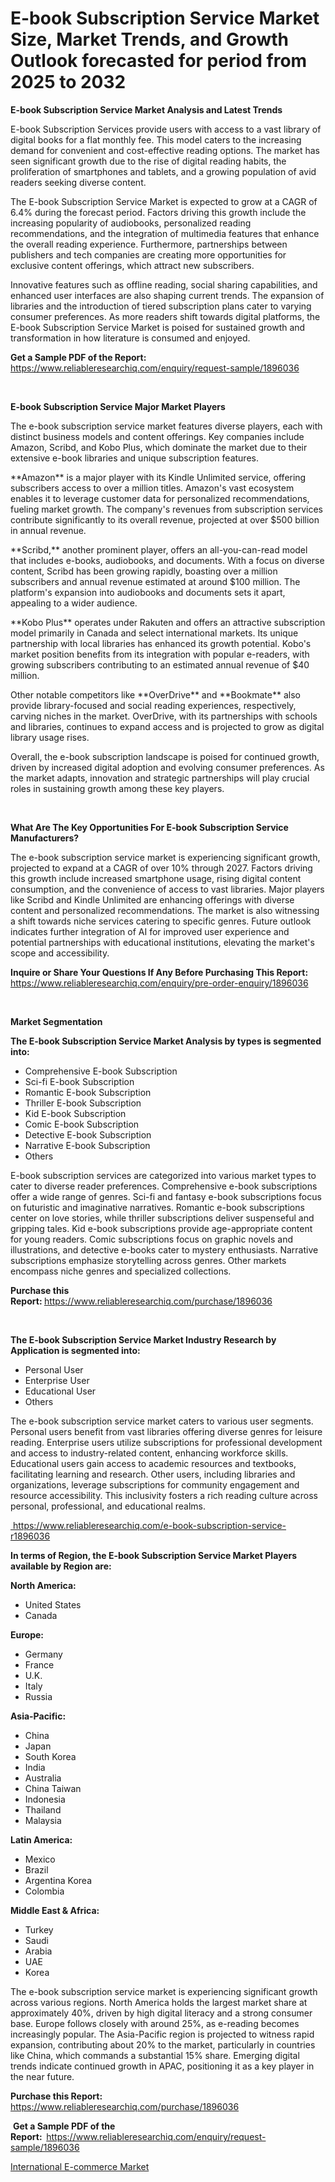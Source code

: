 <p><h1>E-book Subscription Service Market Size, Market Trends, and Growth Outlook forecasted for period from 2025 to 2032</h1></p><p><strong>E-book Subscription Service Market Analysis and Latest Trends</strong></p>
<p><p>E-book Subscription Services provide users with access to a vast library of digital books for a flat monthly fee. This model caters to the increasing demand for convenient and cost-effective reading options. The market has seen significant growth due to the rise of digital reading habits, the proliferation of smartphones and tablets, and a growing population of avid readers seeking diverse content. </p><p>The E-book Subscription Service Market is expected to grow at a CAGR of 6.4% during the forecast period. Factors driving this growth include the increasing popularity of audiobooks, personalized reading recommendations, and the integration of multimedia features that enhance the overall reading experience. Furthermore, partnerships between publishers and tech companies are creating more opportunities for exclusive content offerings, which attract new subscribers. </p><p>Innovative features such as offline reading, social sharing capabilities, and enhanced user interfaces are also shaping current trends. The expansion of libraries and the introduction of tiered subscription plans cater to varying consumer preferences. As more readers shift towards digital platforms, the E-book Subscription Service Market is poised for sustained growth and transformation in how literature is consumed and enjoyed.</p></p>
<p><strong>Get a Sample PDF of the Report:&nbsp;</strong> <a href="https://www.reliableresearchiq.com/enquiry/request-sample/1896036?utm_campaign=3370&utm_medium=2&utm_source=Github&utm_content=ia&utm_term=28032025&utm_id=e-book-subscription-service">https://www.reliableresearchiq.com/enquiry/request-sample/1896036</a></p>
<p>&nbsp;</p>
<p><strong>E-book Subscription Service Major Market Players</strong></p>
<p><p>The e-book subscription service market features diverse players, each with distinct business models and content offerings. Key companies include Amazon, Scribd, and Kobo Plus, which dominate the market due to their extensive e-book libraries and unique subscription features.</p><p>**Amazon** is a major player with its Kindle Unlimited service, offering subscribers access to over a million titles. Amazon's vast ecosystem enables it to leverage customer data for personalized recommendations, fueling market growth. The company's revenues from subscription services contribute significantly to its overall revenue, projected at over $500 billion in annual revenue.</p><p>**Scribd,** another prominent player, offers an all-you-can-read model that includes e-books, audiobooks, and documents. With a focus on diverse content, Scribd has been growing rapidly, boasting over a million subscribers and annual revenue estimated at around $100 million. The platform's expansion into audiobooks and documents sets it apart, appealing to a wider audience.</p><p>**Kobo Plus** operates under Rakuten and offers an attractive subscription model primarily in Canada and select international markets. Its unique partnership with local libraries has enhanced its growth potential. Kobo's market position benefits from its integration with popular e-readers, with growing subscribers contributing to an estimated annual revenue of $40 million.</p><p>Other notable competitors like **OverDrive** and **Bookmate** also provide library-focused and social reading experiences, respectively, carving niches in the market. OverDrive, with its partnerships with schools and libraries, continues to expand access and is projected to grow as digital library usage rises.</p><p>Overall, the e-book subscription landscape is poised for continued growth, driven by increased digital adoption and evolving consumer preferences. As the market adapts, innovation and strategic partnerships will play crucial roles in sustaining growth among these key players.</p></p>
<p>&nbsp;</p>
<p><strong>What Are The Key Opportunities For E-book Subscription Service Manufacturers?</strong></p>
<p><p>The e-book subscription service market is experiencing significant growth, projected to expand at a CAGR of over 10% through 2027. Factors driving this growth include increased smartphone usage, rising digital content consumption, and the convenience of access to vast libraries. Major players like Scribd and Kindle Unlimited are enhancing offerings with diverse content and personalized recommendations. The market is also witnessing a shift towards niche services catering to specific genres. Future outlook indicates further integration of AI for improved user experience and potential partnerships with educational institutions, elevating the market's scope and accessibility.</p></p>
<p><strong>Inquire or Share Your Questions If Any Before Purchasing This Report:</strong> <a href="https://www.reliableresearchiq.com/enquiry/pre-order-enquiry/1896036?utm_campaign=3370&utm_medium=2&utm_source=Github&utm_content=ia&utm_term=28032025&utm_id=e-book-subscription-service">https://www.reliableresearchiq.com/enquiry/pre-order-enquiry/1896036</a></p>
<p>&nbsp;</p>
<p><strong>Market Segmentation</strong></p>
<p><strong>The E-book Subscription Service Market Analysis by types is segmented into:</strong></p>
<p><ul><li>Comprehensive E-book Subscription</li><li>Sci-fi E-book Subscription</li><li>Romantic E-book Subscription</li><li>Thriller E-book Subscription</li><li>Kid E-book Subscription</li><li>Comic E-book Subscription</li><li>Detective E-book Subscription</li><li>Narrative E-book Subscription</li><li>Others</li></ul></p>
<p><p>E-book subscription services are categorized into various market types to cater to diverse reader preferences. Comprehensive e-book subscriptions offer a wide range of genres. Sci-fi and fantasy e-book subscriptions focus on futuristic and imaginative narratives. Romantic e-book subscriptions center on love stories, while thriller subscriptions deliver suspenseful and gripping tales. Kid e-book subscriptions provide age-appropriate content for young readers. Comic subscriptions focus on graphic novels and illustrations, and detective e-books cater to mystery enthusiasts. Narrative subscriptions emphasize storytelling across genres. Other markets encompass niche genres and specialized collections.</p></p>
<p><strong>Purchase this Report:&nbsp;</strong><a href="https://www.reliableresearchiq.com/purchase/1896036?utm_campaign=3370&utm_medium=2&utm_source=Github&utm_content=ia&utm_term=28032025&utm_id=e-book-subscription-service">https://www.reliableresearchiq.com/purchase/1896036</a></p>
<p>&nbsp;</p>
<p><strong>The E-book Subscription Service Market Industry Research by Application is segmented into:</strong></p>
<p><ul><li>Personal User</li><li>Enterprise User</li><li>Educational User</li><li>Others</li></ul></p>
<p><p>The e-book subscription service market caters to various user segments. Personal users benefit from vast libraries offering diverse genres for leisure reading. Enterprise users utilize subscriptions for professional development and access to industry-related content, enhancing workforce skills. Educational users gain access to academic resources and textbooks, facilitating learning and research. Other users, including libraries and organizations, leverage subscriptions for community engagement and resource accessibility. This inclusivity fosters a rich reading culture across personal, professional, and educational realms.</p></p>
<p><a href="https://www.reliableresearchiq.com/e-book-subscription-service-r1896036?utm_campaign=3370&utm_medium=2&utm_source=Github&utm_content=ia&utm_term=28032025&utm_id=e-book-subscription-service">&nbsp;https://www.reliableresearchiq.com/e-book-subscription-service-r1896036</a></p>
<p><strong>In terms of Region, the E-book Subscription Service Market Players available by Region are:</strong></p>
<p>
    <p> <strong> North America: </strong>
        <ul>
            <li>United States</li>
            <li>Canada</li>
        </ul>
        </p> 
    <p> <strong> Europe: </strong>
        <ul>
            <li>Germany</li>
            <li>France</li>
            <li>U.K.</li>
            <li>Italy</li>
            <li>Russia</li>
        </ul>
        </p> 
    <p> <strong> Asia-Pacific: </strong>
        <ul>
            <li>China</li>
            <li>Japan</li>
            <li>South Korea</li>
            <li>India</li>
            <li>Australia</li>
            <li>China Taiwan</li>
            <li>Indonesia</li>
            <li>Thailand</li>
            <li>Malaysia</li>
        </ul>
        </p> 
    <p> <strong> Latin America: </strong>
        <ul>
            <li>Mexico</li>
            <li>Brazil</li>
            <li>Argentina Korea</li>
            <li>Colombia</li>
        </ul>
        </p> 
    <p> <strong> Middle East & Africa: </strong>
        <ul>
            <li>Turkey</li>
            <li>Saudi</li>
            <li>Arabia</li>
            <li>UAE</li>
            <li>Korea</li>
        </ul>
    </p>
    </p>
<p><p>The e-book subscription service market is experiencing significant growth across various regions. North America holds the largest market share at approximately 40%, driven by high digital literacy and a strong consumer base. Europe follows closely with around 25%, as e-reading becomes increasingly popular. The Asia-Pacific region is projected to witness rapid expansion, contributing about 20% to the market, particularly in countries like China, which commands a substantial 15% share. Emerging digital trends indicate continued growth in APAC, positioning it as a key player in the near future.</p></p>
<p><strong>Purchase this Report: </strong><a href="https://www.reliableresearchiq.com/purchase/1896036?utm_campaign=3370&utm_medium=2&utm_source=Github&utm_content=ia&utm_term=28032025&utm_id=e-book-subscription-service">https://www.reliableresearchiq.com/purchase/1896036</a></p>
<p>&nbsp;<strong>Get a Sample PDF of the Report:&nbsp;&nbsp;</strong><a href="https://www.reliableresearchiq.com/enquiry/request-sample/1896036?utm_campaign=3370&utm_medium=2&utm_source=Github&utm_content=ia&utm_term=28032025&utm_id=e-book-subscription-service">https://www.reliableresearchiq.com/enquiry/request-sample/1896036</a></p>
<p><strong></strong></p>
<p><p><a href="https://github.com/zoccohaniech/Market-Research-Report-List-1/blob/main/international-e-commerce-market.md?utm_campaign=3370&utm_medium=2&utm_source=Github&utm_content=ia&utm_term=28032025&utm_id=e-book-subscription-service">International E-commerce Market</a></p></p>